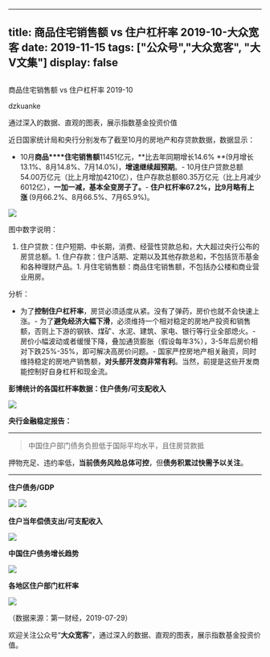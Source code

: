 
---
title:   商品住宅销售额 vs 住户杠杆率 2019-10-大众宽客
date: 2019-11-15
tags: ["公众号","大众宽客", "大V文集"]
display: false
---


## 



商品住宅销售额 vs 住户杠杆率 2019-10




dzkuanke




通过深入的数据、直观的图表，展示指数基金投资价值


近日国家统计局和央行分别发布了截至10月的房地产和存贷款数据，数据显示：
- 10月**商品****住宅销售额**11451亿元，**比去年同期增长14.6% **(9月增长13.1%、8月14.8%、7月14.0%)，**增速继续超预期**。- 10月住户贷款总额54.00万亿元（比上月增加4210亿），住户存款总额80.35万亿元（比上月减少6012亿），**一加一减，基本全变房子了。**- **住户杠杆率67.2%，比9月略有上涨&nbsp;**(9月66.2%、8月66.5%、7月65.9%)。


<img class="rich_pages js_insertlocalimg" data-ratio="0.59921875" data-s="300,640" src="https://mmbiz.qpic.cn/mmbiz_png/PKw3FQPmhIhS3pI8DVI3cnbgtvXaQO2V8ETYia2iajzJ6D2XptZtSfWAnTIINkzSf2lF0nJrMIspfBpYribIPRuew/640?wx_fmt=png" data-type="png" data-w="1280" style=""/>



图中数字说明：
1. 住户贷款：住户短期、中长期，消费、经营性贷款总和，大大超过央行公布的房贷总额。1. 住户存款：住户活期、定期以及其他存款总和，不包括货币基金和各种理财产品。1. 月住宅销售额：商品住宅销售额，不包括办公楼和商业营业用房。


分析：
- 为了**控制住户杠杆率**，房贷必须适度从紧。没有了弹药，房价也就不会快速上涨。- 为了**避免经济大幅下滑**，必须维持一个相对稳定的房地产投资和销售额，否则上下游的钢铁、煤矿、水泥、建筑、家电、银行等行业全部熄火。- 房价小幅波动或者缓慢下降，叠加通货膨胀（假设每年3%），3-5年后房价相对下跌25%-35%，即可解决高房价问题。- 国家严控房地产相关融资，同时维持稳定的房地产销售额，**对头部开发商非常有利**。当然，前提是这些开发商能控制好自身杠杆和现金流。




**彭博统计的各国杠杆率数据：住户债务/可支配收入**

<img class="" data-copyright="0" data-ratio="1.014209591474245" data-s="300,640" src="https://mmbiz.qpic.cn/mmbiz_jpg/PKw3FQPmhIiaNrPpiax7TLuiakt89FRjkXULY51oVEnpnHXswKtC4L8lZJCdfBGN3DhdL1Tdda8jFxRhiaDA1ia5Ixg/640?wx_fmt=jpeg" data-type="jpeg" data-w="563" style=""/>



**央行金融稳定报告：**

****

> <p>中国住户部门债务负担低于国际平均水平，且住房贷款抵
押物充足、违约率低，**当前债务风险总体可控**，但**债务积累过快需予以关注**。</p>

****

**住户债务/GDP**

<img class="" data-copyright="0" data-ratio="0.5545796737766625" data-s="300,640" src="https://mmbiz.qpic.cn/mmbiz_png/PKw3FQPmhIiaNrPpiax7TLuiakt89FRjkXUicKa2nmR2pNJMeXLiazVDmZoLicSkMx0rdaFKaxkdWQ7Z2VYlQRBOtuSQ/640?wx_fmt=png" data-type="png" data-w="1594" style=""/>



<img class="" data-copyright="0" data-ratio="0.44372574385511" data-s="300,640" src="https://mmbiz.qpic.cn/mmbiz_png/PKw3FQPmhIiaNrPpiax7TLuiakt89FRjkXUcakVlNcYibjLk2N6wicTQXaR70lRCWGMpU9lR9az2phOd3zUh3meLVHw/640?wx_fmt=png" data-type="png" data-w="1546" style=""/>



**住户当年偿债支出/可支配收入**

<img class="" data-copyright="0" data-ratio="0.5387700534759359" data-s="300,640" src="https://mmbiz.qpic.cn/mmbiz_png/PKw3FQPmhIiaNrPpiax7TLuiakt89FRjkXUEAeHIeIw4q712k9gibYqoAKwEZIJic7rNx4V1ACUWos7g4bHsQicFyPpQ/640?wx_fmt=png" data-type="png" data-w="1496" style=""/>



**中国住户债务增长趋势**

<img class="rich_pages" data-ratio="0.55" data-s="300,640" src="https://mmbiz.qpic.cn/mmbiz_png/PKw3FQPmhIiaoEaKoic6wMykeXMC7A3uYK1cThwMgWrp5xvOdfoFb7eZfGMZK9Spsm4kicQZRibvpKdwfliaiaRGfBOQ/640?wx_fmt=png" data-type="png" data-w="960" style=""/>



**各地区住户部门杠杆率**

<img class="rich_pages" data-ratio="1.017825311942959" data-s="300,640" src="https://mmbiz.qpic.cn/mmbiz_jpg/PKw3FQPmhIjmmdowjt7A2LywddP4c57cbwhmSMZ7XW6pMdIIphMyyWqUVEqvZibMBmNqcM4Pk5IuT9bCcYpEic3g/640?wx_fmt=jpeg" data-type="jpeg" data-w="561" style=""/>

（数据来源：第一财经，2019-07-29）





欢迎关注公众号“**大众宽客**”，通过深入的数据、直观的图表，展示指数基金投资价值。








